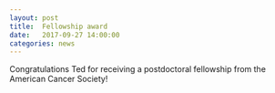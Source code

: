 ```yaml
---
layout: post
title:  Fellowship award
date:   2017-09-27 14:00:00
categories: news
---
```


Congratulations Ted for receiving a postdoctoral fellowship from the American Cancer Society!
